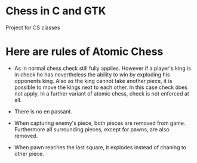 # Chess in C and GTK
Project for CS classes

# Here are rules of Atomic Chess
- As in normal chess check still fully applies. However if a player's king is in check he has nevertheless the ability to win by exploding his opponents king. Also as the king cannot take another piece, it is possible to move the kings next to each other. In this case check does not apply. In a further variant of atomic chess, check is not enforced at all.
- There is no en passant.

- When capturing enemy's piece, both pieces are removed from game. Furthermore all surrounding pieces, except for pawns, are also removed.

- When pawn reaches the last square, it explodes instead of chaning to other piece.
